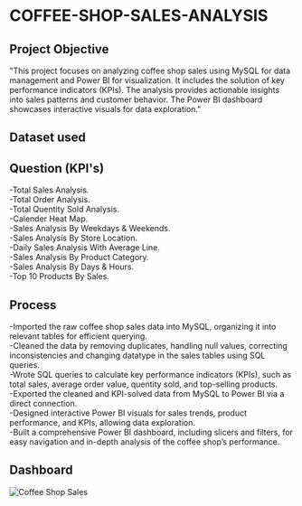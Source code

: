 # COFFEE-SHOP-SALES-ANALYSIS
## Project Objective  
"This project focuses on analyzing coffee shop sales using MySQL for data management and Power BI for visualization. It includes the solution of key performance indicators (KPIs). The analysis provides actionable insights into sales patterns and customer behavior. The Power BI dashboard showcases interactive visuals for data exploration."
## Dataset used
## Question (KPI's)
-Total Sales Analysis.  
-Total Order Analysis.  
-Total Quentity Sold Analysis.   
-Calender Heat Map.   
-Sales Analysis By Weekdays & Weekends.  
-Sales Analysis By Store Location.  
-Daily Sales Analysis With Average Line.  
-Sales Analysis By Product Category.  
-Sales Analysis By Days & Hours.  
-Top 10 Products By Sales.  
## Process  
-Imported the raw coffee shop sales data into MySQL, organizing it into relevant tables for efficient querying.  
-Cleaned the data by removing duplicates, handling null values, correcting inconsistencies and changing datatype in the sales tables using SQL   queries.  
-Wrote SQL queries to calculate key performance indicators (KPIs), such as total sales, average order value, quentity sold, and top-selling   products.  
-Exported the cleaned and KPI-solved data from MySQL to Power BI via a direct connection.  
-Designed interactive Power BI visuals for sales trends, product performance, and KPIs, allowing data exploration.  
-Built a comprehensive Power BI dashboard, including slicers and filters, for easy navigation and in-depth analysis of the coffee shop’s   performance.  
## Dashboard
![Coffee Shop Sales](https://github.com/user-attachments/assets/ed3c09ed-17a8-46c1-bd73-d83de958d4ed)
